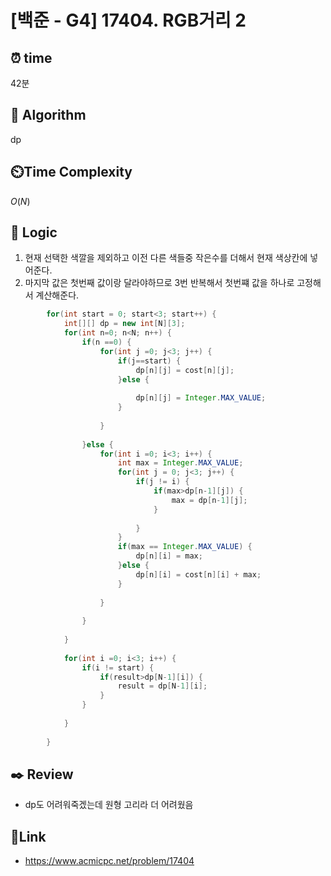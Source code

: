 # [백준 - G4] 17404. RGB거리 2

## ⏰  **time**
42분

## :pushpin: **Algorithm**
dp

## ⏲️**Time Complexity**
$O(N)$

## :round_pushpin: **Logic**
1. 현재 선택한 색깔을 제외하고 이전 다른 색들중 작은수를 더해서 현재 색상칸에 넣어준다.
2. 마지막 값은 첫번째 값이랑 달라야하므로 3번 반복해서 첫번쨰 값을 하나로 고정해서 계산해준다.
```java
        for(int start = 0; start<3; start++) {
			int[][] dp = new int[N][3];
			for(int n=0; n<N; n++) {
				if(n ==0) {
					for(int j =0; j<3; j++) {
						if(j==start) {
							dp[n][j] = cost[n][j];
						}else {
							
							dp[n][j] = Integer.MAX_VALUE;
						}
						
					}
					
				}else {
					for(int i =0; i<3; i++) {
						int max = Integer.MAX_VALUE;
						for(int j = 0; j<3; j++) {
							if(j != i) {
								if(max>dp[n-1][j]) {
									max = dp[n-1][j];
								}
								
							}
						}
						if(max == Integer.MAX_VALUE) {
							dp[n][i] = max;
						}else {
							dp[n][i] = cost[n][i] + max;
						}
						
					}
					
				}
				
			}
			
			for(int i =0; i<3; i++) {
				if(i != start) {
					if(result>dp[N-1][i]) {
						result = dp[N-1][i];
					}
				}
	
			}
			
		}
```


## :black_nib: **Review**
- dp도 어려워죽겠는데 원형 고리라 더 어려웠음

## 📡**Link**
- https://www.acmicpc.net/problem/17404
